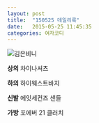 ```yaml
---
layout: post
title:  "150525 데일리룩"
date:   2015-05-25 11:45:35
categories: 여자코디
---
```


![김은비니](https://lh4.googleusercontent.com/-1DdEsKUpuWM/VWhntxit6tI/AAAAAAAAACI/w1oILnI-85c/s351-no/0525.jpg)

**상의** 차이나셔츠

**하의** 하이웨스트바지

**신발**  에잇세컨즈 샌들

**가방** 포에버 21 클러치

